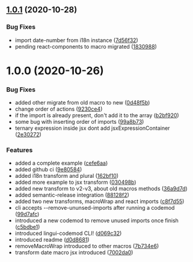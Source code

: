 ## [1.0.1](https://github.com/lingui/codemods/compare/v1.0.0...v1.0.1) (2020-10-28)


### Bug Fixes

* import date-number from i18n instance ([7d56f32](https://github.com/lingui/codemods/commit/7d56f3219c36693186467851c4572545e38d431e))
* pending react-components to macro migrated ([1830988](https://github.com/lingui/codemods/commit/18309883b5842bbefffb94b915cda40acc4cc6d0))

# 1.0.0 (2020-10-26)


### Bug Fixes

* added other migrate from old macro to new ([0d48f5b](https://github.com/lingui/codemods/commit/0d48f5b2ec109c9d4b5fc809079e3995c6721ba5))
* change order of actions ([9230ce4](https://github.com/lingui/codemods/commit/9230ce40ebc09deb04d55a1649f68b79086c2d89))
* if the import is already present, don't add it to the array ([b2bf920](https://github.com/lingui/codemods/commit/b2bf9205b0b49dd0cad76536658fd35d7592ae10))
* some bug with inserting order of imports ([99a8b73](https://github.com/lingui/codemods/commit/99a8b736c7de8ea3c1e9aa9d6dbac00923f7b595))
* ternary expression inside jsx dont add jsxExpressionContainer ([2e30272](https://github.com/lingui/codemods/commit/2e30272ca0e322e55e29af52f2915c3732f08c8e))


### Features

* added a complete example ([cefe6aa](https://github.com/lingui/codemods/commit/cefe6aaaab6dd2cb7d151b2260bae2d3b522ee2d))
* added github ci ([9e80584](https://github.com/lingui/codemods/commit/9e80584db9ccb85d1cb86f104ffc7989bfcb0da4))
* added i18n transform and plural ([162bf10](https://github.com/lingui/codemods/commit/162bf106922d17d4d9fe2ca3de2ef21002086623))
* added more example to jsx transform ([030498b](https://github.com/lingui/codemods/commit/030498b7e0003e834cf2d350247ef9218dac8115))
* added new transform to v2-v3, about old macros methods ([36a9d7d](https://github.com/lingui/codemods/commit/36a9d7d98091d343fa06d9016388cb43f600bc54))
* added semantic-release integration ([88128f2](https://github.com/lingui/codemods/commit/88128f2c78ad0075686e5452625bd900bc16231f))
* added two new transforms, macroWrap and react imports ([c8f7d55](https://github.com/lingui/codemods/commit/c8f7d551047706a9139a2cf11da30de4ce0b80cd))
* cli accepts --remove-ununsed-imports after running a codemod ([99d7afc](https://github.com/lingui/codemods/commit/99d7afce12b527683007528001d4a3205ff62efd))
* introduced a new codemod to remove unused imports once finish ([c5bdbe1](https://github.com/lingui/codemods/commit/c5bdbe14c18b6ae87dbece76c7c9d5adf3ce2207))
* introduced lingui-codemod CLI! ([d069c32](https://github.com/lingui/codemods/commit/d069c3231da8c5e55c9439010076689424c8df09))
* introduced readme ([d0d8681](https://github.com/lingui/codemods/commit/d0d8681dd780a2d08655582a9a286798111878be))
* removeMacroWrap introduced to other macros ([7b734e6](https://github.com/lingui/codemods/commit/7b734e6835c378f00a02e879ded365d78b066f35))
* transform date macro jsx introduced ([7002da0](https://github.com/lingui/codemods/commit/7002da0fc5e7d488a988b792bac43ef732fc792d))

